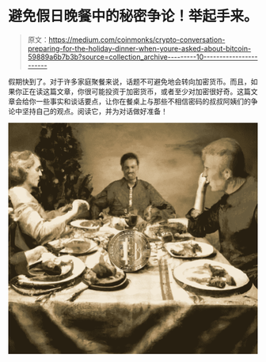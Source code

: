 # 避免假日晚餐中的秘密争论！举起手来。

> 原文：<https://medium.com/coinmonks/crypto-conversation-preparing-for-the-holiday-dinner-when-youre-asked-about-bitcoin-59889a6b7b3b?source=collection_archive---------10----------------------->

假期快到了。对于许多家庭聚餐来说，话题不可避免地会转向加密货币。而且，如果你正在读这篇文章，你很可能投资于加密货币，或者至少对加密很好奇。这篇文章会给你一些事实和谈话要点，让你在餐桌上与那些不相信密码的叔叔阿姨们的争论中坚持自己的观点。阅读它，并为对话做好准备！

![](img/c2d8902cb0e5672468460a6c48bf1f3b.png)